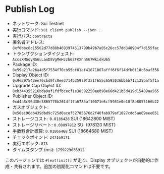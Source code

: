 # Publish Log

- ネットワーク: Sui Testnet
- 実行コマンド: `sui client publish --json .`
- 実行パス: `contracts`
- 署名者アドレス: `0xf6bbc8c15562d77d88b4693974513799b49b7a05c26cc57dd348904f7d155fac`
- トランザクションダイジェスト: `AccsXMGqyNG6uLaoD8VgMeHzzb62FKXhnSG7WkidkU65`
- Package ID: `0x59a217a26a4d5f7534f70cb55cf61af41871807afff6f6f14dfb0110c6baf356`
- Display Object ID: `0x9e397543ee76cbd9fc0ee2714b35979f3a1f655c6593036bb6b713135baf5f1a`
- Upgrade Cap Object ID: `0xb344355216bda9af1fdfbcecf1e30592250eed98e66d421b5d419d15489aa565`
- Publisher Object ID: `0xd4a8c96d30e3865770b261df17a6784af10071e6cf5981e0e10f8e8055166b22`
- ガスオブジェクト: `0x50ac96db439dbd9c725d0acef52785676d2f40fab979af1027cdd5ae69eee651`
- ストレージコスト: `0.0186428` SUI (18642800 MIST)
- ストレージリベート: `0.00097812` SUI (978120 MIST)
- 手数料合計概算: `0.01866468` SUI (18664680 MIST)
- チェックポイント: `247169171`
- 実行エポック: `873`
- タイムスタンプ (ms): `1759229035912`

このバージョンでは `#[ext(init)]` が走り、Display オブジェクトが自動的に作成・共有されます。追加の初期化コマンドは不要です。
